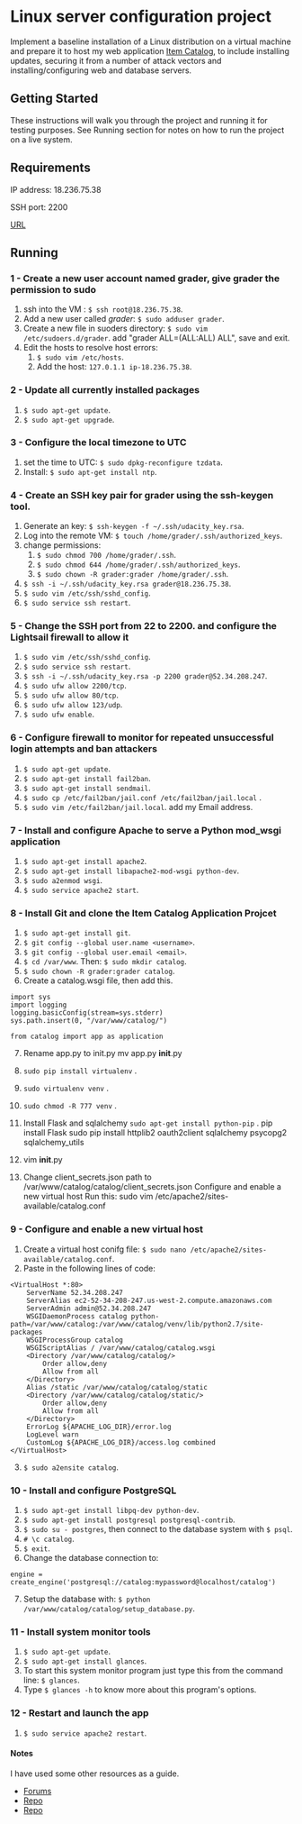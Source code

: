 # Linux server configuration project

Implement a baseline installation of a Linux distribution on a virtual machine and prepare it to host my web application [Item Catalog](https://github.com/FatmaMagdy/Item-Catalog-Application.git), to include installing updates, securing it from a number of attack vectors and installing/configuring web and database servers.

## Getting Started

These instructions will walk you through the project and running it for testing purposes. See Running section for notes on how to run the project on a live system.

## Requirements

IP address: 18.236.75.38

SSH port: 2200

[URL](http://18.236.75.38.xip.io)

## Running

### 1 - Create a new user account named grader, give grader the permission to sudo

1. ssh into the VM : `$ ssh root@18.236.75.38`.
2. Add a new user called *grader*: `$ sudo adduser grader`.
3. Create a new file in suoders directory: `$ sudo vim /etc/sudoers.d/grader`.
   add "grader ALL=(ALL:ALL) ALL", save and exit.
4. Edit the hosts to resolve host errors:
	1. `$ sudo vim /etc/hosts`.
	2. Add the host: `127.0.1.1 ip-18.236.75.38`.

### 2 - Update all currently installed packages

1. `$ sudo apt-get update`.
2. `$ sudo apt-get upgrade`.

### 3 - Configure the local timezone to UTC

1. set the time to UTC: `$ sudo dpkg-reconfigure tzdata`.
2. Install: `$ sudo apt-get install ntp`.

### 4 - Create an SSH key pair for grader using the ssh-keygen tool.

1. Generate an key: `$ ssh-keygen -f ~/.ssh/udacity_key.rsa`.
2. Log into the remote VM: `$ touch /home/grader/.ssh/authorized_keys`.
3. change permissions:
	1. `$ sudo chmod 700 /home/grader/.ssh`.
	2. `$ sudo chmod 644 /home/grader/.ssh/authorized_keys`.
	3. `$ sudo chown -R grader:grader /home/grader/.ssh`.
  4. `$ ssh -i ~/.ssh/udacity_key.rsa grader@18.236.75.38`.
  5. `$ sudo vim /etc/ssh/sshd_config`.
  6. `$ sudo service ssh restart`.

### 5 - Change the SSH port from 22 to 2200. and configure the Lightsail firewall to allow it
1. `$ sudo vim /etc/ssh/sshd_config`.
2. `$ sudo service ssh restart`.
3. `$ ssh -i ~/.ssh/udacity_key.rsa -p 2200 grader@52.34.208.247`.
4. `$ sudo ufw allow 2200/tcp`.
5. `$ sudo ufw allow 80/tcp`.
6. `$ sudo ufw allow 123/udp`.
7. `$ sudo ufw enable`.

### 6 - Configure firewall to monitor for repeated unsuccessful login attempts and ban attackers

1. `$ sudo apt-get update`.
2. `$ sudo apt-get install fail2ban`.
3. `$ sudo apt-get install sendmail`.
4. `$ sudo cp /etc/fail2ban/jail.conf /etc/fail2ban/jail.local` .
5. `$ sudo vim /etc/fail2ban/jail.local`. add my Email address.

### 7 - Install and configure Apache to serve a Python mod_wsgi application

1. `$ sudo apt-get install apache2`.
2. `$ sudo apt-get install libapache2-mod-wsgi python-dev`.
3. `$ sudo a2enmod wsgi`.
3. `$ sudo service apache2 start`.

### 8 - Install Git and clone the Item Catalog Application Projcet

1. `$ sudo apt-get install git`.
2. `$ git config --global user.name <username>`.
3. `$ git config --global user.email <email>`.
4. `$ cd /var/www`. Then: `$ sudo mkdir catalog`.
5. `$ sudo chown -R grader:grader catalog`.
6. Create a catalog.wsgi file, then add this.
 ```
import sys
import logging
logging.basicConfig(stream=sys.stderr)
sys.path.insert(0, "/var/www/catalog/")

from catalog import app as application
```
7. Rename app.py to init.py mv app.py __init__.py
8. `sudo pip install virtualenv` .
9. `sudo virtualenv venv` .
10. `sudo chmod -R 777 venv` .
11. Install Flask and sqlalchemy `sudo apt-get install python-pip` .
    pip install Flask
    sudo pip install httplib2 oauth2client sqlalchemy psycopg2 sqlalchemy_utils

12. vim __init__.py
13. Change client_secrets.json path to /var/www/catalog/catalog/client_secrets.json
Configure and enable a new virtual host
Run this: sudo vim /etc/apache2/sites-available/catalog.conf

### 9 - Configure and enable a new virtual host

1. Create a virtual host conifg file: `$ sudo nano /etc/apache2/sites-available/catalog.conf`.
2. Paste in the following lines of code:
```
<VirtualHost *:80>
    ServerName 52.34.208.247
    ServerAlias ec2-52-34-208-247.us-west-2.compute.amazonaws.com
    ServerAdmin admin@52.34.208.247
    WSGIDaemonProcess catalog python-path=/var/www/catalog:/var/www/catalog/venv/lib/python2.7/site-packages
    WSGIProcessGroup catalog
    WSGIScriptAlias / /var/www/catalog/catalog.wsgi
    <Directory /var/www/catalog/catalog/>
        Order allow,deny
        Allow from all
    </Directory>
    Alias /static /var/www/catalog/catalog/static
    <Directory /var/www/catalog/catalog/static/>
        Order allow,deny
        Allow from all
    </Directory>
    ErrorLog ${APACHE_LOG_DIR}/error.log
    LogLevel warn
    CustomLog ${APACHE_LOG_DIR}/access.log combined
</VirtualHost>
```
3. `$ sudo a2ensite catalog`.


### 10 - Install and configure PostgreSQL

1. `$ sudo apt-get install libpq-dev python-dev`.
2. `$ sudo apt-get install postgresql postgresql-contrib`.
3. `$ sudo su - postgres`, then connect to the database system with `$ psql`.
4. `# \c catalog`.
5. `$ exit`.
6. Change the database connection to:
```
engine = create_engine('postgresql://catalog:mypassword@localhost/catalog')
```
7. Setup the database with: `$ python /var/www/catalog/catalog/setup_database.py`.

### 11 - Install system monitor tools

1. `$ sudo apt-get update`.
2. `$ sudo apt-get install glances`.
3. To start this system monitor program just type this from the command line: `$ glances`.
4. Type `$ glances -h` to know more about this program's options.

### 12 - Restart and launch the app
1. `$ sudo service apache2 restart`.



#### Notes
I have used some other resources as a guide.
- [Forums](https://discussions.udacity.com/t/aws-dns-connection-error/531024)
- [Repo](https://github.com/rrjoson/udacity-linux-server-configuration)
- [Repo](https://github.com/stueken/FSND-P5_Linux-Server-Configuration)
